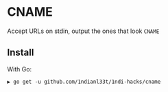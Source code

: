 # CNAME 

Accept URLs on stdin, output the ones that look `CNAME`
## Install

With Go:

```
▶ go get -u github.com/1ndianl33t/1ndi-hacks/cname
```

